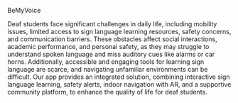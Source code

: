 BeMyVoice

Deaf students face significant challenges in daily life, including mobility issues, limited access to sign language learning resources, safety concerns, and communication barriers. 
These obstacles affect social interactions, academic performance, and personal safety, as they may struggle to understand spoken language and miss auditory cues like alarms or car horns. 
Additionally, accessible and engaging tools for learning sign language are scarce, and navigating unfamiliar environments can be difficult. 
Our app provides an integrated solution, combining interactive sign language learning, safety alerts, indoor navigation with AR, and a supportive community platform, to enhance the quality of life for deaf students.
